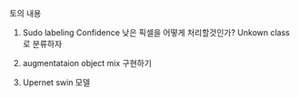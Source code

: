 토의 내용
1. Sudo labeling
  Confidence 낮은 픽셀을 어떻게 처리할것인가?
  Unkown class로 분류하자

2. augmentataion
  object mix 구현하기
  
3. Upernet swin 모델
